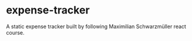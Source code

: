 # expense-tracker
A static expense tracker built by following Maximilian Schwarzmüller react course.


